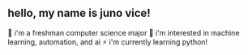 ## hello, my name is juno vice!

🔭 i'm a freshman computer science major
🌱 i'm interested in machine learning, automation, and ai
⚡ i'm currently learning python!
